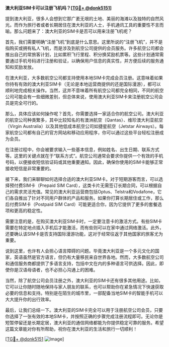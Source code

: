 **澳大利亚SIM卡可以注册飞机吗？[[TG💪+ @donk5151](https://t.me/s/donk5151)]**

提到澳大利亚，很多人会想到它那广袤无垠的土地、美丽的海滩以及独特的自然风光。而作为旅行者或者长期居住在澳大利亚的人士，手机通讯工具的重要性不言而喻。那么问题来了：澳大利亚的SIM卡是否可以用来注册飞机呢？

首先，我们需要明确“注册飞机”到底是什么意思。这里所说的“注册飞机”，并不是指购买或拥有私人飞机，而是涉及到航空公司提供的会员服务。许多航空公司都会推出自己的常旅客计划，比如累积飞行里程、积分换奖励机票等。这些计划通常需要通过手机号码进行注册和验证，以确保用户信息的真实性，并方便后续的服务通知和奖励发放。

在澳大利亚，大多数航空公司都支持使用本地SIM卡完成会员注册。这意味着如果你持有有效的澳大利亚SIM卡（无论是本地运营商提供的还是国际漫游），都可以顺利地完成相关操作。当然，这并不意味着所有航空公司都完全相同，不同的航空公司可能会有一些细微差别，但总体来说，使用澳大利亚SIM卡来注册航空公司会员是完全可行的。

那么，具体应该如何操作呢？首先，你需要选择一家适合你的航空公司。澳大利亚的航空公司种类繁多，其中比较知名的有澳洲航空（Qantas）、维珍澳大利亚航空（Virgin Australia）以及其他低成本航空公司如捷星航空（Jetstar Airways）。每家航空公司都有自己的官方网站和移动应用程序，你可以通过这些平台轻松注册成为会员。

在注册过程中，你会被要求输入一些基本信息，例如姓名、出生日期、联系方式等。这里的关键点就在于“联系方式”。航空公司通常会要求你提供一个有效的手机号码，以便接收短信验证码或其他重要通知。因此，确保你使用的SIM卡能够正常接收短信是非常重要的。

接下来，我们来聊聊如何选择合适的澳大利亚SIM卡。对于短期游客而言，可以选择预付费SIM卡（Prepaid SIM Card），这类卡片无需签订长期合同，可以根据自己的需求灵活充值。常见的澳大利亚运营商包括Optus、Telstra和Vodafone，它们各自推出了针对不同用户群体的产品和服务。如果你打算长期居住或工作，那么后付费SIM卡（Postpaid SIM Card）可能更适合你，因为它提供了更多的套餐选项和更高的稳定性。

需要注意的是，在购买澳大利亚SIM卡时，一定要注意卡的激活方式。有些SIM卡需要在特定地点插入手机后才能激活，而有些则可以在家中通过网络激活。此外，还要确认该SIM卡是否支持国际漫游功能，这对于经常往返于其他国家的旅客尤为重要。

说到这里，也许有人会担心语言障碍的问题。毕竟澳大利亚是一个多元文化的国家，英语虽然是官方语言，但仍有大量移民来自世界各地。然而，大多数航空公司和通信服务商都提供了多语言支持，包括中文在内的多种语言可供选择。因此，即使你是汉语母语者，也不必担心沟通上的困难。

当然，除了航空公司会员注册之外，澳大利亚的SIM卡还有很多其他用途。比如，它可以让你随时随地保持与家人朋友的联系，也可以帮助你在紧急情况下快速获取必要的信息和支持。特别是在陌生的城市里，一部配备当地SIM卡的智能手机可以大大提升你的出行效率。

最后，让我们总结一下。澳大利亚的SIM卡完全可以用于注册航空公司会员，只要你选择了一张有效的本地SIM卡，并按照正确的步骤完成注册流程即可。无论你是短暂停留还是长期定居，澳大利亚的通信网络都能为你提供稳定可靠的服务。希望这篇文章能对你有所帮助，祝你在澳大利亚的生活和旅行一切顺利！

[[TG💪+ @donk5151](https://t.me/s/donk5151) ![Image](https://i.postimg.cc/rwNCRYN7/Snipaste-2025-04-30-17-27-05.png)]